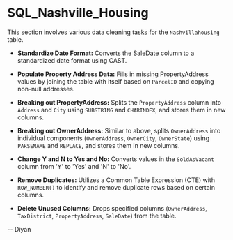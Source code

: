 # SQL_Nashville_Housing

This section involves various data cleaning tasks for the  `Nashvillahousing` table.

- **Standardize Date Format:** Converts the SaleDate column to a standardized date format using CAST.

- **Populate Property Address Data:** Fills in missing PropertyAddress values by joining the table with itself based on `ParcelID` and copying non-null addresses.

- **Breaking out PropertyAddress:** Splits the `PropertyAddress` column into `Address` and `City` using `SUBSTRING` and `CHARINDEX`, and stores them in new columns.

- **Breaking out OwnerAddress:**  Similar to above, splits `OwnerAddress` into individual components (`OwnerAddress`, `OwnerCity`, `OwnerState`) using `PARSENAME` and `REPLACE`, and stores them in new columns.
  
- **Change Y and N to Yes and No:** Converts values in the `SoldAsVacant` column from 'Y' to 'Yes' and 'N' to 'No'.

- **Remove Duplicates:** Utilizes a Common Table Expression (CTE) with `ROW_NUMBER()` to identify and remove duplicate rows based on certain columns.

- **Delete Unused Columns:** Drops specified columns (`OwnerAddress`, `TaxDistrict`, `PropertyAddress`, `SaleDate`) from the table.


-- Diyan 

